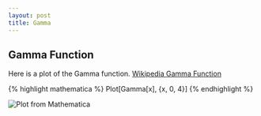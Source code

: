 ```yaml
---
layout: post
title: Gamma
---
```


## Gamma Function

Here is a plot of the Gamma function. [Wikipedia Gamma Function](https://en.wikipedia.org/wiki/Gamma_function)

{% highlight mathematica %}
Plot[Gamma[x], {x, 0, 4}]
{% endhighlight %}

![Plot from Mathematica](/images/gamma_function.jpg)
